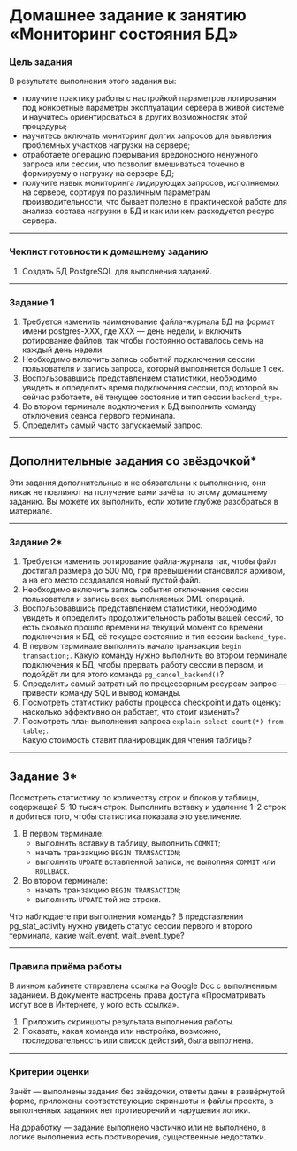 # Домашнее задание к занятию «Мониторинг состояния БД»


### Цель задания

В результате выполнения этого задания вы:

* получите практику работы с настройкой параметров логирования под конкретные параметры эксплуатации сервера в живой системе и научитесь ориентироваться в других возможностях этой процедуры;
*  научитесь включать мониторинг долгих запросов для выявления проблемных участков нагрузки на сервере;
* отработаете операцию прерывания вредоносного ненужного запроса или сессии, что позволит вмешиваться точечно в формируемую нагрузку на сервере БД;
* получите навык мониторинга лидирующих запросов, исполняемых на сервере, сортируя по различным параметрам производительности, что бывает полезно в практической работе для анализа состава нагрузки в БД и как или кем расходуется ресурс сервера.

------

### Чеклист готовности к домашнему заданию

1. Создать БД PostgreSQL для выполнения заданий.

------

### Задание 1

1. Требуется изменить наименование файла-журнала БД на формат имени postgres-XXX, где ХХХ — день недели, и включить ротирование файлов, так чтобы постоянно оставалось семь на каждый день недели.
2. Необходимо включить запись событий подключения сессии пользователя и запись запроса, который выполняется больше 1 сек.
3. Воспользовавшись представлением статистики, необходимо увидеть и определить время подключения сессии, под которой вы сейчас работаете, её текущее состояние и тип сессии `backend_type`.
4. Во втором терминале подключения к БД выполнить команду отключения сеанса первого терминала.
5. Определить самый часто запускаемый запрос.

------

## Дополнительные задания со звёздочкой*
Эти задания дополнительные и не обязательны к выполнению, они никак не повлияют на получение вами зачёта по этому домашнему заданию. Вы можете их выполнить, если хотите глубже разобраться в материале.


------

### Задание 2*

1. Требуется изменить ротирование файла-журнала так, чтобы файл достигал размера до 500 Мб, при превышении становился архивом, а на его место создавался новый пустой файл.
2. Необходимо включить запись события отключения сессии пользователя и запись всех выполняемых DML-операций.
3. Воспользовавшись представлением статистики, необходимо увидеть и определить продолжительность работы вашей сессий, то есть сколько прошло времени на текущий момент со времени подключения к БД, её текущее состояние и тип сессии `backend_type`.
4. В первом терминале выполнить начало транзакции `begin transaction;`. Какую команду нужно выполнить во втором терминале подключения к БД, чтобы прервать работу сессии в первом, и подойдёт ли для этого команда `pg_cancel_backend()`?
5. Определить самый затратный по процессорным ресурсам запрос — привести команду SQL и вывод команды.
6. Посмотреть статистику работы процесса checkpoint и дать оценку: насколько эффективно он работает, что стоит изменить?
7. Посмотреть план выполнения запроса `explain select count(*) from table;`.  
Какую стоимость ставит планировщик для чтения таблицы?

------

## Задание 3*

Посмотреть статистику по количеству строк и блоков у таблицы, содержащей 5–10 тысяч строк. Выполнить вставку и удаление 1–2 строк и добиться того, чтобы статистика показала это увеличение.

1. В первом терминале:
    - выполнить вставку в таблицу, выполнить `COMMIT`;
    - начать транзакцию `BEGIN TRANSACTION`;
    - выполнить `UPDATE` вставленной записи, не выполняя `COMMIT` или `ROLLBACK`.
2. Во втором терминале:
    - начать транзакцию `BEGIN TRANSACTION`;
    - выполнить `UPDATE` той же строки.

Что наблюдаете при выполнении команды?
В представлении pg_stat_activity нужно увидеть статус сессии первого и второго терминала, какие wait_event, wait_event_type?


------


### Правила приёма работы

В личном кабинете отправлена ссылка на Google Doc с выполненным заданием. В документе настроены права доступа «‎Просматривать могут все в Интернете, у кого есть ссылка».

1. Приложить скриншоты результата выполнения работы.
2. Показать, какая команда или настройка, возможно, последовательность или список действий, была выполнена.

------

### Критерии оценки

Зачёт — выполнены задания без звёздочки, ответы даны в развёрнутой форме, приложены соответствующие скриншоты и файлы проекта, в выполненных заданиях нет противоречий и нарушения логики.

На доработку — задание выполнено частично или не выполнено, в логике выполнения есть противоречия, существенные недостатки.
